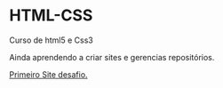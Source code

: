 # HTML-CSS
 Curso de html5 e Css3

 Ainda aprendendo a criar sites e gerencias repositórios.

<a href="https://tulliosilva.github.io/HTML-CSS/Desafios/d-010/marvel.html">Primeiro Site desafio.</a>